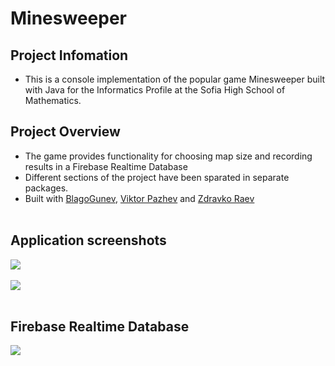 # Minesweeper

## Project Infomation
- This is a console implementation of the popular game Minesweeper built with Java for the Informatics Profile at the Sofia High School of Mathematics.  

## Project Overview
-	The game provides functionality for choosing map size and recording results in a Firebase Realtime Database
-	Different sections of the project have been sparated in separate packages.
-	Built with [BlagoGunev](https://github.com/BlagoGunev), [Viktor Pazhev](https://github.com/Eko199) and [Zdravko Raev](https://github.com/ZdravkoRaev)
<br/><br/>

## Application screenshots
<kbd><img src="https://i.ibb.co/fdG6PPy/Screenshot-113.png" /></kbd>
<br/><br/>
<kbd><img src="https://i.ibb.co/0sbb40F/Screenshot-114.png" /></kbd>
<br/><br/>

## Firebase Realtime Database
<kbd><img src="https://i.ibb.co/nb8TJKR/Screenshot-115.png" /></kbd>
<br/><br/>
